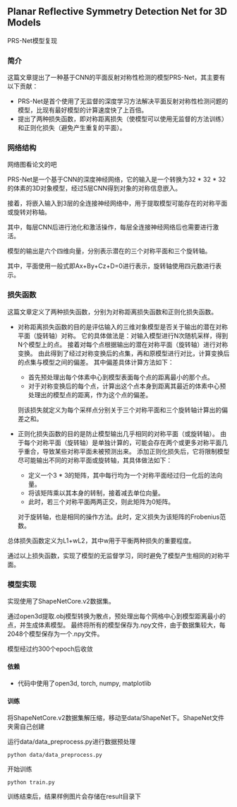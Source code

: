 ## Planar Reflective Symmetry Detection Net for 3D Models

PRS-Net模型复现


### 简介

这篇文章提出了一种基于CNN的平面反射对称性检测的模型PRS-Net，其主要有以下贡献：

- PRS-Net是首个使用了无监督的深度学习方法解决平面反射对称性检测问题的模型，比现有最好模型的计算速度快了上百倍。
- 提出了两种损失函数，即对称距离损失（使模型可以使用无监督的方法训练）和正则化损失（避免产生重复的平面）。

### 网络结构

网络图看论文的吧

PRS-Net是一个基于CNN的深度神经网络，它的输入是一个转换为32 * 32 * 32的体素的3D对象模型，经过5层CNN得到对象的对称信息嵌入。

接着，将嵌入输入到3层的全连接神经网络中，用于提取模型可能存在的对称平面或旋转对称轴。

其中，每层CNN后进行池化和激活操作，每层全连接神经网络后也需要进行激活。

模型的输出是六个四维向量，分别表示潜在的三个对称平面和三个旋转轴。

其中，平面使用一般式即Ax+By+Cz+D=0进行表示，旋转轴使用四元数进行表示。

### 损失函数

这篇文章定义了两种损失函数，分别为对称距离损失函数和正则化损失函数。

- 对称距离损失函数的目的是评估输入的三维对象模型是否关于输出的潜在对称平面（旋转轴）对称。
它的具体做法是：对输入模型进行N次随机采样，得到N个模型上的点。
接着对每个点根据输出的潜在对称平面（旋转轴）进行对称变换。
由此得到了经过对称变换后的点集，再和原模型进行对比，计算变换后的点集与模型之间的偏差。
其中偏差具体计算方法如下：
  - 首先预处理出每个体素中心到模型表面每个点的距离最小的那个点。
  - 对于对称变换后的每个点，计算出这个点本身到距离其最近的体素中心预处理出的模型点的距离，作为这个点的偏差。

  则该损失就定义为每个采样点分别关于三个对称平面和三个旋转轴计算出的偏差之和。


- 正则化损失函数的目的是防止模型输出几乎相同的对称平面（或旋转轴）。
由于每个对称平面（旋转轴）是单独计算的，可能会存在两个或更多对称平面几乎重合，导致某些对称平面未被预测出来。
添加正则化损失后，它将限制模型尽可能输出不同的对称平面或旋转轴，其具体做法如下：
  - 定义一个3 * 3的矩阵，其中每行均为一个对称平面经过归一化后的法向量。
  - 将该矩阵乘以其本身的转制，接着减去单位向量。
  - 此时，若三个对称平面两两正交，则此矩阵为0矩阵。
  
  对于旋转轴，也是相同的操作方法。此时，定义损失为该矩阵的Frobenius范数。

总体损失函数定义为L1+wL2，其中w用于平衡两种损失的重要程度。

通过以上损失函数，实现了模型的无监督学习，同时避免了模型产生相同的对称平面。

### 模型实现

实现使用了ShapeNetCore.v2数据集。

通过open3d提取.obj模型转换为散点，预处理出每个网格中心到模型距离最小的点，并生成体素模型。
最终将所有的模型保存为.npy文件，由于数据集较大，每2048个模型保存为一个.npy文件。

模型经过约300个epoch后收敛

#### 依赖

- 代码中使用了open3d, torch, numpy, matplotlib

#### 训练

将ShapeNetCore.v2数据集解压缩，移动至data/ShapeNet下。ShapeNet文件夹需自己创建


运行data/data_preprocess.py进行数据预处理
```shell
python data/data_preprocess.py
```

开始训练
```shell
python train.py
```

训练结束后，结果样例图片会存储在result目录下

